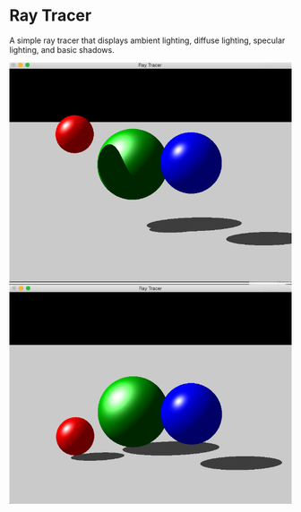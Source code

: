 # Ray Tracer

A simple ray tracer that displays ambient lighting, diffuse lighting, specular lighting, and basic shadows.

![Alt text](raytracer_ex1.png?raw=true "Ray tracer Photo #1")
![Alt text](raytracer_ex2.png?raw=true "Ray tracer Photo #2")
